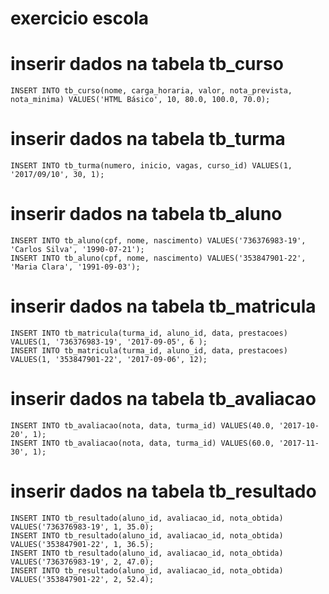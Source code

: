 # exercicio escola

# inserir dados na tabela tb_curso
```
INSERT INTO tb_curso(nome, carga_horaria, valor, nota_prevista, nota_minima) VALUES('HTML Básico', 10, 80.0, 100.0, 70.0);
```

# inserir dados na tabela tb_turma
```
INSERT INTO tb_turma(numero, inicio, vagas, curso_id) VALUES(1, '2017/09/10', 30, 1);
```

# inserir dados na tabela tb_aluno
```
INSERT INTO tb_aluno(cpf, nome, nascimento) VALUES('736376983-19', 'Carlos Silva', '1990-07-21');
INSERT INTO tb_aluno(cpf, nome, nascimento) VALUES('353847901-22', 'Maria Clara', '1991-09-03');
```

# inserir dados na tabela tb_matricula
```
INSERT INTO tb_matricula(turma_id, aluno_id, data, prestacoes) VALUES(1, '736376983-19', '2017-09-05', 6 );
INSERT INTO tb_matricula(turma_id, aluno_id, data, prestacoes) VALUES(1, '353847901-22', '2017-09-06', 12);
```
# inserir dados na tabela tb_avaliacao
```
INSERT INTO tb_avaliacao(nota, data, turma_id) VALUES(40.0, '2017-10-20', 1);
INSERT INTO tb_avaliacao(nota, data, turma_id) VALUES(60.0, '2017-11-30', 1);
```

# inserir dados na tabela tb_resultado
```
INSERT INTO tb_resultado(aluno_id, avaliacao_id, nota_obtida) VALUES('736376983-19', 1, 35.0);
INSERT INTO tb_resultado(aluno_id, avaliacao_id, nota_obtida) VALUES('353847901-22', 1, 36.5);
INSERT INTO tb_resultado(aluno_id, avaliacao_id, nota_obtida) VALUES('736376983-19', 2, 47.0);
INSERT INTO tb_resultado(aluno_id, avaliacao_id, nota_obtida) VALUES('353847901-22', 2, 52.4);
```
